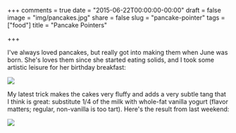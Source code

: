 +++
comments = true
date = "2015-06-22T00:00:00-00:00"
draft = false
image = "img/pancakes.jpg" 
share = false
slug = "pancake-pointer"
tags = ["food"]
title = "Pancake Pointers"

+++

I've always loved pancakes, but really got into making them when June was born. She's loves them since she started eating solids, and I took some artistic leisure for her birthday breakfast:

![](/img/birthday-pancakes.jpeg)

My latest trick makes the cakes very fluffy and adds a very subtle tang that I think is great: substitute 1/4 of the milk with whole-fat vanilla yogurt (flavor matters; regular, non-vanilla is too tart). Here's the result from last weekend:

![](/img/pancakes.jpeg)